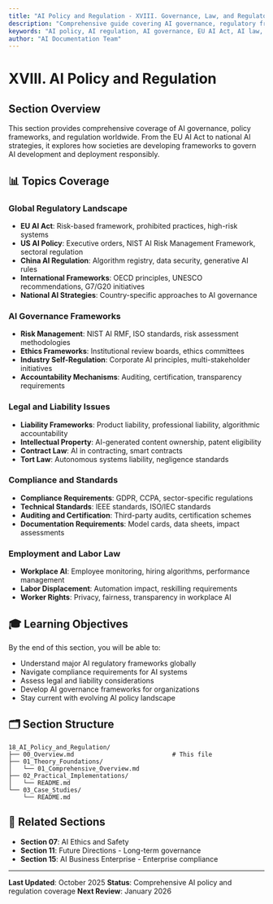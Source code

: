 ```yaml
---
title: "AI Policy and Regulation - XVIII. Governance, Law, and Regulatory Frameworks"
description: "Comprehensive guide covering AI governance, regulatory frameworks, international cooperation, compliance, liability, intellectual property, and policy development"
keywords: "AI policy, AI regulation, AI governance, EU AI Act, AI law, compliance, intellectual property, artificial intelligence, machine learning, AI documentation"
author: "AI Documentation Team"
---
```


# XVIII. AI Policy and Regulation

## Section Overview

This section provides comprehensive coverage of AI governance, policy frameworks, and regulation worldwide. From the EU AI Act to national AI strategies, it explores how societies are developing frameworks to govern AI development and deployment responsibly.

## 📊 Topics Coverage

### Global Regulatory Landscape
- **EU AI Act**: Risk-based framework, prohibited practices, high-risk systems
- **US AI Policy**: Executive orders, NIST AI Risk Management Framework, sectoral regulation
- **China AI Regulation**: Algorithm registry, data security, generative AI rules
- **International Frameworks**: OECD principles, UNESCO recommendations, G7/G20 initiatives
- **National AI Strategies**: Country-specific approaches to AI governance

### AI Governance Frameworks
- **Risk Management**: NIST AI RMF, ISO standards, risk assessment methodologies
- **Ethics Frameworks**: Institutional review boards, ethics committees
- **Industry Self-Regulation**: Corporate AI principles, multi-stakeholder initiatives
- **Accountability Mechanisms**: Auditing, certification, transparency requirements

### Legal and Liability Issues
- **Liability Frameworks**: Product liability, professional liability, algorithmic accountability
- **Intellectual Property**: AI-generated content ownership, patent eligibility
- **Contract Law**: AI in contracting, smart contracts
- **Tort Law**: Autonomous systems liability, negligence standards

### Compliance and Standards
- **Compliance Requirements**: GDPR, CCPA, sector-specific regulations
- **Technical Standards**: IEEE standards, ISO/IEC standards
- **Auditing and Certification**: Third-party audits, certification schemes
- **Documentation Requirements**: Model cards, data sheets, impact assessments

### Employment and Labor Law
- **Workplace AI**: Employee monitoring, hiring algorithms, performance management
- **Labor Displacement**: Automation impact, reskilling requirements
- **Worker Rights**: Privacy, fairness, transparency in workplace AI

## 🎓 Learning Objectives

By the end of this section, you will be able to:
- Understand major AI regulatory frameworks globally
- Navigate compliance requirements for AI systems
- Assess legal and liability considerations
- Develop AI governance frameworks for organizations
- Stay current with evolving AI policy landscape

## 🗂️ Section Structure

```
18_AI_Policy_and_Regulation/
├── 00_Overview.md                           # This file
├── 01_Theory_Foundations/
│   └── 01_Comprehensive_Overview.md
├── 02_Practical_Implementations/
│   └── README.md
└── 03_Case_Studies/
    └── README.md
```

## 🔗 Related Sections

- **Section 07**: AI Ethics and Safety
- **Section 11**: Future Directions - Long-term governance
- **Section 15**: AI Business Enterprise - Enterprise compliance

---

**Last Updated**: October 2025
**Status**: Comprehensive AI policy and regulation coverage
**Next Review**: January 2026
